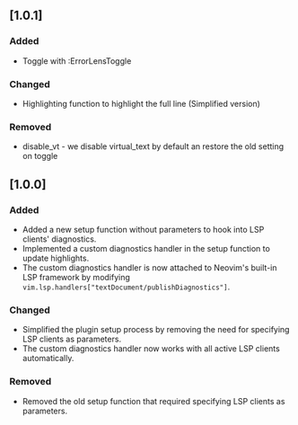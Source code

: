 ## [1.0.1]

### Added
- Toggle with :ErrorLensToggle

### Changed
- Highlighting function to highlight the full line (Simplified version)

### Removed
- disable_vt - we disable virtual_text by default an restore the old setting on toggle


## [1.0.0]

### Added
- Added a new setup function without parameters to hook into LSP clients' diagnostics.
- Implemented a custom diagnostics handler in the setup function to update highlights.
- The custom diagnostics handler is now attached to Neovim's built-in LSP framework by modifying `vim.lsp.handlers["textDocument/publishDiagnostics"]`.

### Changed
- Simplified the plugin setup process by removing the need for specifying LSP clients as parameters.
- The custom diagnostics handler now works with all active LSP clients automatically.

### Removed
- Removed the old setup function that required specifying LSP clients as parameters.
